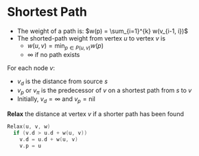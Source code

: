 # Shortest Path

- The weight of a path is: $w(p) = \sum_{i=1}^{k} w(v_{i-1, i})$
- The shorted-path weight from vertex $u$ to vertex $v$ is
  - $w(u, v) = \min_{p \in P(u, v)} w(p)$
  - $\infty$ if no path exists

For each node $v$:

- $v_d$ is the distance from source $s$
- $v_p$ or $v_{\pi}$ is the predecessor of $v$ on a shortest path from $s$ to $v$
- Initially, $v_d = \infty$ and $v_p = \text{nil}$

**Relax** the distance at vertex $v$ if a shorter path has been found

```c
Relax(u, v, w)
  if (v.d > u.d + w(u, v))
    v.d = u.d + w(u, v)
    v.p = u
```
